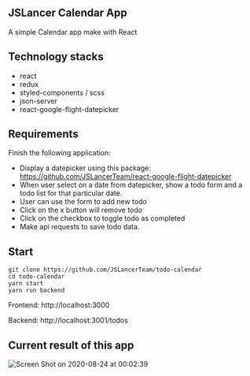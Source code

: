 ## JSLancer Calendar App
A simple Calendar app make with React

## Technology stacks
- react
- redux
- styled-components / scss
- json-server
- react-google-flight-datepicker

## Requirements
Finish the following application:
- Display a datepicker using this package: https://github.com/JSLancerTeam/react-google-flight-datepicker
- When user select on a date from datepicker, show a todo form and a todo list for that particular date.
- User can use the form to add new todo
- Click on the x button will remove todo
- Click on the checkbox to toggle todo as completed
- Make api requests to save todo data.

## Start
```
git clone https://github.com/JSLancerTeam/todo-calendar
cd todo-calendar
yarn start
yarn run backend
```
Frontend: http://localhost:3000

Backend: http://localhost:3001/todos

## Current result of this app

![Screen Shot on 2020-08-24 at 00:02:39](https://user-images.githubusercontent.com/10045087/90984144-6ed06a00-e59d-11ea-9796-a8805ae58a0f.png)
